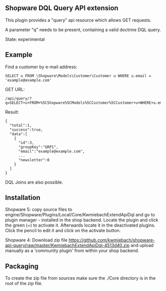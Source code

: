 ## Shopware DQL Query API extension

This plugin provides a "query" api resource which allows GET requests.

A parameter "q" needs to be present, containing a valid doctrine DQL query.

State: experimental

## Example

Find a customer by e-mail address:

    SELECT u FROM \Shopware\Models\Customer\Customer u WHERE u.email = 'example@example.com'

GET URL:

    /api/query/?q=SELECT+u+FROM+%5CShopware%5CModels%5CCustomer%5CCustomer+u+WHERE+u.email+=+%27example@example.com%27

Result:

    {  
      "total":1,
      "success":true,
      "data":[  
        {  
          "id":3,
          "groupKey":"GRP1",
          "email":"example@example.com",
          ...
          "newsletter":0
        }
      ]
    }


DQL Joins are also possible.

## Installation

Shopware 5: copy source files to engine/Shopware/Plugins/Local/Core/KwmiebachExtendApiDql and go to plugin manager - installed in the shop backend. Locate the plugin and click the green (+) to activate it. Afterwards locate it in the deactivated plugins. Click the pencil to edit it and click on the activate button.

Shopware 4: Download zip file https://github.com/kwmiebach/shopware-api-query/raw/master/KwmiebachExtendApiDql-4513d40.zip and upload manually as a 'community plugin' from within your shop backend.

## Packaging

To create the zip file from sources make sure the ./Core directory is in the root of the zip file.

